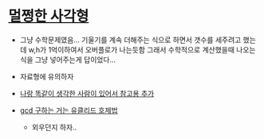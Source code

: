 # [멀쩡한 사각형](https://school.programmers.co.kr/learn/courses/30/lessons/62048#)
- 그냥 수학문제였음...
기울기를 계속 더해주는 식으로 하면서 갯수를 세주려고 했는데 
w,h가 1억이하여서 오버플로가 나는듯함
그래서 수학적으로 계산했을때 나오는 식을 그냥 넣어주는게 답이었다...
- 자료형에 유의하자
- [나랑 똑같이 생각한 사람이 있어서 참고용 추가](https://velog.io/@nnnyeong/%EC%95%8C%EA%B3%A0%EB%A6%AC%EC%A6%98-%ED%92%80%EC%9D%B4-%EB%B6%84%EC%84%9D-%ED%94%84%EB%A1%9C%EA%B7%B8%EB%9E%98%EB%A8%B8%EC%8A%A4-%EB%A9%80%EC%A9%A1%ED%95%9C-%EC%82%AC%EA%B0%81%ED%98%95)


- [gcd 구하는 거는 유클리드 호제법](https://sectumsempra.tistory.com/77) 
  - 외우던지 하자..